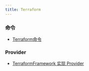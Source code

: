 ```yaml
---
title: Terraform
---
```


### 命令

+ [Terraform命令](./Terraform命令.md)

### Provider

+ [TerraformFramework 实现 Provider](./TerraformFramework实现Provider.md)
